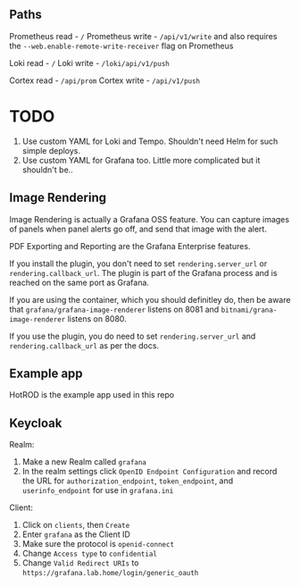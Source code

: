 ## Paths

Prometheus read - `/`
Prometheus write - `/api/v1/write` and also requires the `--web.enable-remote-write-receiver` flag on Prometheus

Loki read - `/`
Loki write - `/loki/api/v1/push`

Cortex read - `/api/prom`
Cortex write - `/api/v1/push`

# TODO
1. Use custom YAML for Loki and Tempo. Shouldn't need Helm for such simple deploys.
1. Use custom YAML for Grafana too. Little more complicated but it shouldn't be..

## Image Rendering
Image Rendering is actually a Grafana OSS feature. You can capture images of panels when panel alerts go off, and send that image with the alert.

PDF Exporting and Reporting are the Grafana Enterprise features.

If you install the plugin, you don't need to set `rendering.server_url` or `rendering.callback_url`. The plugin is part of the Grafana process and is reached on the same port as Grafana.

If you are using the container, which you should definitley do, then be aware that `grafana/grafana-image-renderer` listens on 8081 and `bitnami/grana-image-renderer` listens on 8080.

If you use the plugin, you do need to set `rendering.server_url` and `rendering.callback_url` as per the docs.


## Example app
HotROD is the example app used in this repo

## Keycloak
Realm:
1. Make a new Realm called `grafana`
1. In the realm settings click `OpenID Endpoint Configuration` and record the URL for `authorization_endpoint`, `token_endpoint`, and `userinfo_endpoint` for use in `grafana.ini`

Client:
1. Click on `clients`, then `Create`
1. Enter `grafana` as the Client ID
1. Make sure the protocol is `openid-connect`
1. Change `Access type` to `confidential`
1. Change `Valid Redirect URIs` to `https://grafana.lab.home/login/generic_oauth`

